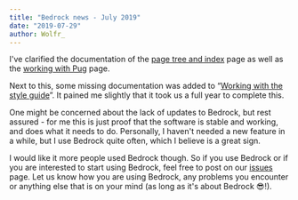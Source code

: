 ```yaml
---
title: "Bedrock news - July 2019"
date: "2019-07-29"
author: Wolfr_
---
```


I've clarified the documentation of the [page tree and index](http://bedrockapp.org/documentation/page-index-and-tree/) page as well as the [working with Pug](http://bedrockapp.org/documentation/working-with-pug/) page.

Next to this, some missing documentation was added to “[Working with the style guide](http://bedrockapp.org/documentation/working-with-the-styleguide/)”. It pained me slightly that it took us a full year to complete this.

One might be concerned about the lack of updates to Bedrock, but rest assured - for me this is just proof that the software is stable and working, and does what it needs to do. Personally, I haven't needed a new feature in a while, but I use Bedrock quite often, which I believe is a great sign.

I would like it more people used Bedrock though. So if you use Bedrock or if you are interested to start using Bedrock, feel free to post on our [issues](https://github.com/usebedrock/bedrock/issues) page. Let us know how you are using Bedrock, any problems you encounter or anything else that is on your mind (as long as it's about Bedrock 😎!).
